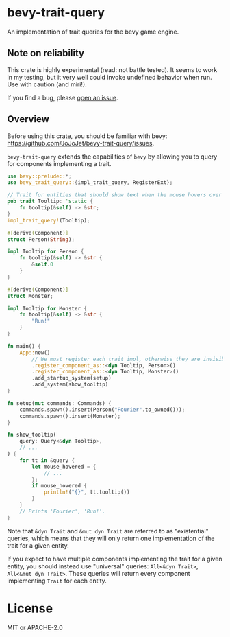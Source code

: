 # bevy-trait-query

<!-- cargo-rdme start -->

An implementation of trait queries for the bevy game engine.

## Note on reliability

This crate is highly experimental (read: not battle tested). It seems to work in my testing,
but it very well could invoke undefined behavior when run. Use with caution (and miri!).

If you find a bug, please [open an issue](https://github.com/JoJoJet/bevy-trait-query/issues).

## Overview

Before using this crate, you should be familiar with bevy: https://github.com/JoJoJet/bevy-trait-query/issues.

`bevy-trait-query` extends the capabilities of `bevy` by allowing you to query for components implementing a trait.

```rust
use bevy::prelude::*;
use bevy_trait_query::{impl_trait_query, RegisterExt};

// Trait for entities that should show text when the mouse hovers over them.
pub trait Tooltip: 'static {
    fn tooltip(&self) -> &str;
}
impl_trait_query!(Tooltip);

#[derive(Component)]
struct Person(String);

impl Tooltip for Person {
    fn tooltip(&self) -> &str {
        &self.0
    }
}

#[derive(Component)]
struct Monster;

impl Tooltip for Monster {
    fn tooltip(&self) -> &str {
        "Run!"
    }
}

fn main() {
    App::new()
        // We must register each trait impl, otherwise they are invisible to the game engine.
        .register_component_as::<dyn Tooltip, Person>()
        .register_component_as::<dyn Tooltip, Monster>()
        .add_startup_system(setup)
        .add_system(show_tooltip)
}

fn setup(mut commands: Commands) {
    commands.spawn().insert(Person("Fourier".to_owned()));
    commands.spawn().insert(Monster);
}

fn show_tooltip(
    query: Query<&dyn Tooltip>,
    // ...
) {
    for tt in &query {
        let mouse_hovered = {
            // ...
        };
        if mouse_hovered {
            println!("{}", tt.tooltip())
        }
    }
    // Prints 'Fourier', 'Run!'.
}
```

Note that `&dyn Trait` and `&mut dyn Trait` are referred to as "existential" queries,
which means that they will only return one implementation of the trait for a given entity.

If you expect to have multiple components implementing the trait for a given entity,
you should instead use "universal" queries: `All<&dyn Trait>`, `All<&mut dyn Trait>`.
These queries will return every component implementing `Trait` for each entity.

<!-- cargo-rdme end -->

# License

MIT or APACHE-2.0

